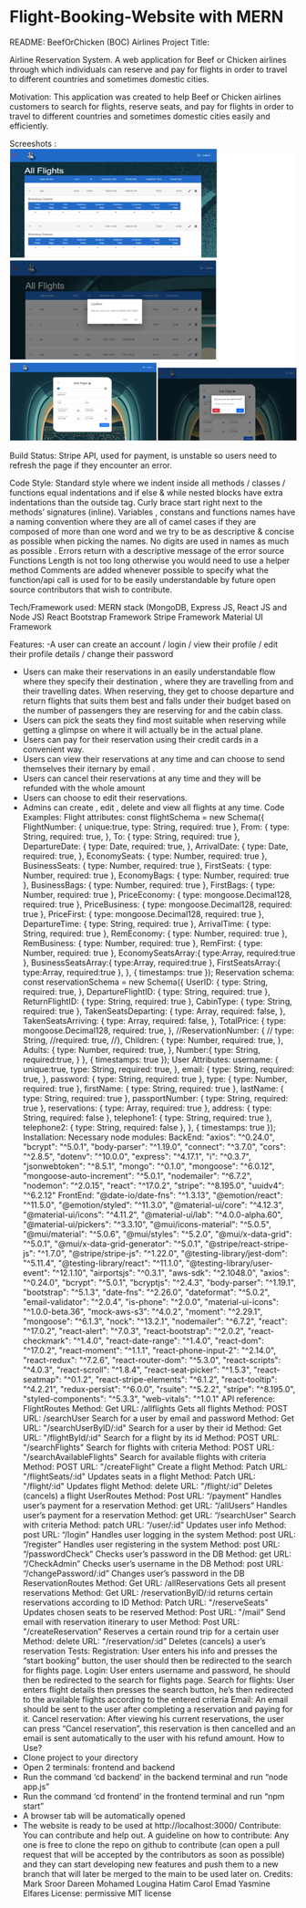 # Flight-Booking-Website with MERN

README: BeefOrChicken (BOC) Airlines
Project Title:

Airline Reservation System. A web application for Beef or Chicken airlines through which
individuals can reserve and pay for flights in order to travel to different countries and
sometimes domestic cities.

Motivation:
This application was created to help Beef or Chicken airlines customers to search for flights,
reserve seats, and pay for flights in order to travel to different countries and sometimes
domestic cities easily and efficiently.

Screeshots : 
![plot](./Screenshots/admin.png)

Build Status:
Stripe API, used for payment, is unstable so users need to refresh the page if they encounter
an error.

Code Style:
Standard style where we indent inside all methods / classes / functions equal indentations
and if else & while nested blocks have extra indentations than the outside tag.
Curly brace start right next to the methods’ signatures (inline).
Variables , constans and functions names have a naming convention where they are all of
camel cases if they are composed of more than one word and we try to be as descriptive &
concise as possible when picking the names. No digits are used in names as much as
possible .
Errors return with a descriptive message of the error source
Functions Length is not too long otherwise you would need to use a helper method
Comments are added whenever possible to specify what the function/api call is used for to
be easily understandable by future open source contributors that wish to contribute.

Tech/Framework used:
MERN stack (MongoDB, Express JS, React JS and Node JS)
React Bootstrap Framework
Stripe Framework
Material UI Framework

Features:
-A user can create an account / login / view their profile / edit their profile details / change
their password
- Users can make their reservations in an easily understandable flow where they specify
their destination , where they are travelling from and their travelling dates.
When reserving, they get to choose departure and return flights that suits them best and
falls under their budget based on the number of passengers they are reserving for and the
cabin class.
- Users can pick the seats they find most suitable when reserving while getting a glimpse on
where it will actually be in the actual plane.
- Users can pay for their reservation using their credit cards in a convenient way.
- Users can view their reservations at any time and can choose to send themselves their
iternary by email .
- Users can cancel their reservations at any time and they will be refunded with the whole
amount
- Users can choose to edit their reservations.
- Admins can create , edit , delete and view all flights at any time.
Code Examples:
Flight attributes:
const flightSchema = new Schema({
FlightNumber: {
unique:true,
type: String,
required: true
},
From: {
type: String,
required: true,
},
To: {
type: String,
required: true
},
DepartureDate: {
type: Date,
required: true,
},
ArrivalDate: {
type: Date,
required: true,
},
EconomySeats: {
type: Number,
required: true
},
BusinessSeats: {
type: Number,
required: true
},
FirstSeats: {
type: Number,
required: true
},
EconomyBags: {
type: Number,
required: true
},
BusinessBags: {
type: Number,
required: true
},
FirstBags: {
type: Number,
required: true
},
PriceEconomy: {
type: mongoose.Decimal128,
required: true
},
PriceBusiness: {
type: mongoose.Decimal128,
required: true
},
PriceFirst: {
type: mongoose.Decimal128,
required: true
},
DepartureTime: {
type: String,
required: true
},
ArrivalTime: {
type: String,
required: true
},
RemEconomy: {
type: Number,
required: true
},
RemBusiness: {
type: Number,
required: true
},
RemFirst: {
type: Number,
required: true
},
EconomySeatsArray:{
type:Array,
required:true
},
BusinessSeatsArray:{
type:Array,
required:true
},
FirstSeatsArray:{
type:Array,
required:true
},
}, { timestamps: true });
Reservation schema:
const reservationSchema = new Schema({
UserID: {
type: String,
required: true,
},
DepartureFlightID: {
type: String,
required: true
},
ReturnFlightID: {
type: String,
required: true
},
CabinType: {
type: String,
required: true
},
TakenSeatsDeparting: {
type: Array,
required: false,
},
TakenSeatsArriving: {
type: Array,
required: false,
},
TotalPrice: {
type: mongoose.Decimal128,
required: true,
},
//ReservationNumber: {
// type: String,
//required: true,
//},
Children: {
type: Number,
required: true,
},
Adults: {
type: Number,
required: true,
},
Number:{
type: String,
required:true,
}
}, { timestamps: true });
User Attributes:
username: {
unique:true,
type: String,
required: true,
},
email: {
type: String,
required: true,
},
password: {
type: String,
required: true
},
type: {
type: Number,
required: true
},
firstName: {
type: String,
required: true
},
lastName: {
type: String,
required: true
},
passportNumber: {
type: String,
required: true
},
reservations: {
type: Array,
required: true
},
address: {
type: String,
required: false
},
telephone1: {
type: String,
required: true
},
telephone2: {
type: String,
required: false
},
}, { timestamps: true });
Installation:
Necessary node modules:
BackEnd:
"axios": "^0.24.0",
"bcrypt": "^5.0.1",
"body-parser": "^1.19.0",
"connect": "^3.7.0",
"cors": "^2.8.5",
"dotenv": "^10.0.0",
"express": "^4.17.1",
"i": "^0.3.7",
"jsonwebtoken": "^8.5.1",
"mongo": "^0.1.0",
"mongoose": "^6.0.12",
"mongoose-auto-increment": "^5.0.1",
"nodemailer": "^6.7.2",
"nodemon": "^2.0.15",
"react": "^17.0.2",
"stripe": "^8.195.0",
"uuidv4": "^6.2.12"
FrontEnd:
"@date-io/date-fns": "^1.3.13",
"@emotion/react": "^11.5.0",
"@emotion/styled": "^11.3.0",
"@material-ui/core": "^4.12.3",
"@material-ui/icons": "^4.11.2",
"@material-ui/lab": "^4.0.0-alpha.60",
"@material-ui/pickers": "^3.3.10",
"@mui/icons-material": "^5.0.5",
"@mui/material": "^5.0.6",
"@mui/styles": "^5.2.0",
"@mui/x-data-grid": "^5.0.1",
"@mui/x-data-grid-generator": "^5.0.1",
"@stripe/react-stripe-js": "^1.7.0",
"@stripe/stripe-js": "^1.22.0",
"@testing-library/jest-dom": "^5.11.4",
"@testing-library/react": "^11.1.0",
"@testing-library/user-event": "^12.1.10",
"airportsjs": "^0.3.1",
"aws-sdk": "^2.1048.0",
"axios": "^0.24.0",
"bcrypt": "^5.0.1",
"bcryptjs": "^2.4.3",
"body-parser": "^1.19.1",
"bootstrap": "^5.1.3",
"date-fns": "^2.26.0",
"dateformat": "^5.0.2",
"email-validator": "^2.0.4",
"is-phone": "^2.0.0",
"material-ui-icons": "^1.0.0-beta.36",
"mock-aws-s3": "^4.0.2",
"moment": "^2.29.1",
"mongoose": "^6.1.3",
"nock": "^13.2.1",
"nodemailer": "^6.7.2",
"react": "^17.0.2",
"react-alert": "^7.0.3",
"react-bootstrap": "^2.0.2",
"react-checkmark": "^1.4.0",
"react-date-range": "^1.4.0",
"react-dom": "^17.0.2",
"react-moment": "^1.1.1",
"react-phone-input-2": "^2.14.0",
"react-redux": "^7.2.6",
"react-router-dom": "^5.3.0",
"react-scripts": "^4.0.3",
"react-scroll": "^1.8.4",
"react-seat-picker": "^1.5.3",
"react-seatmap": "^0.1.2",
"react-stripe-elements": "^6.1.2",
"react-tooltip": "^4.2.21",
"redux-persist": "^6.0.0",
"rsuite": "^5.2.2",
"stripe": "^8.195.0",
"styled-components": "^5.3.3",
"web-vitals": "^1.0.1"
API reference:
FlightRoutes
Method: Get
URL: /allflights
Gets all flights
Method: POST
URL: /searchUser
Search for a user by email and password
Method: Get
URL: "/searchUserByID/:id"
Search for a user by their id
Method: Get
URL: "/flightById/:id"
Search for a flight by its id
Method: POST
URL: "/searchFlights"
Search for flights with criteria
Method: POST
URL: "/searchAvailableFlights"
Search for available flights with criteria
Method: POST
URL: "/createFlight"
Create a flight
Method: Patch
URL: "/flightSeats/:id"
Updates seats in a flight
Method: Patch
URL: "/flight/:id"
Updates flight
Method: delete
URL: "/flight/:id”
Deletes (cancels) a flight
UserRoutes
Method: Post
URL: “/payment”
Handles user’s payment for a reservation
Method: get
URL: “/allUsers”
Handles user’s payment for a reservation
Method: get
URL: “/searchUser”
Search with criteria
Method: patch
URL: “/user/:id”
Updates user info
Method: post
URL: “/login”
Handles user logging in the system
Method: post
URL: “/register”
Handles user registering in the system
Method: post
URL: “/passwordCheck”
Checks user’s password in the DB
Method: get
URL: “/CheckAdmin”
Checks user’s username in the DB
Method: post
URL: “/changePassword/:id”
Changes user’s password in the DB
ReservationRoutes
Method: Get
URL: /allReservations
Gets all present reservations
Method: Get
URL: /reservationByID/:id
returns certain reservations according to ID
Method: Patch
URL: "/reserveSeats"
Updates chosen seats to be reserved
Method: Post
URL: "/mail”
Send email with reservation itinerary to user
Method: Post
URL: "/createReservation”
Reserves a certain round trip for a certain user
Method: delete
URL: "/reservation/:id”
Deletes (cancels) a user’s reservation
Tests:
Registration:
User enters his info and presses the “start booking” button, the user should then be
redirected to the search for flights page.
Login:
User enters username and password, he should then be redirected to the search for flights
page.
Search for flights:
User enters flight details then presses the search button, he’s then redirected to the
available flights according to the entered criteria
Email:
An email should be sent to the user after completing a reservation and paying for it.
Cancel reservation:
After viewing his current reservations, the user can press “Cancel reservation”, this
reservation is then cancelled and an email is sent automatically to the user with his refund
amount.
How to Use?
- Clone project to your directory
- Open 2 terminals: frontend and backend
- Run the command ‘cd backend’ in the backend terminal and run “node app.js”
- Run the command ‘cd frontend’ in the frontend terminal and run “npm start”
- A browser tab will be automatically opened
- The website is ready to be used at http://localhost:3000/
Contribute:
You can contribute and help out.
A guideline on how to contribute:
Any one is free to clone the repo on github to contribute (can open a pull request that
will be accepted by the contributors as soon as possible) 
and they can start developing new features and push them to a new branch that will
later be merged to the main to be used later on.
Credits:
Mark Sroor
Dareen Mohamed
Lougina Hatim
Carol Emad
Yasmine Elfares
License:
permissive MIT license
